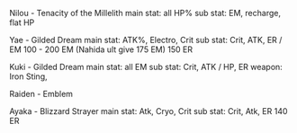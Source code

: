 Nilou - Tenacity of the Millelith
main stat: all HP%
sub stat: EM, recharge, flat HP

Yae - Gilded Dream
main stat: ATK%, Electro, Crit
sub stat: Crit, ATK, ER / EM
100 - 200 EM (Nahida ult give 175 EM)
150 ER

Kuki - Gilded Dream 
main stat: all EM
sub stat: Crit, ATK / HP, ER
weapon: Iron Sting, 

Raiden - Emblem

Ayaka - Blizzard Strayer
main stat: Atk, Cryo, Crit
sub stat: Crit, Atk, ER
140 ER 